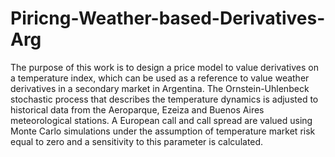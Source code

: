 # Piricng-Weather-based-Derivatives-Arg
The purpose of this work is to design a price model to value derivatives on a temperature index, which can be used as a reference to value weather derivatives in a secondary market in Argentina. 
The Ornstein-Uhlenbeck stochastic process that describes the temperature dynamics is adjusted to historical data from the Aeroparque, Ezeiza and Buenos Aires meteorological stations. A European call and call spread are valued using Monte Carlo simulations under the assumption of temperature market risk equal to zero and a sensitivity to this parameter is calculated.
